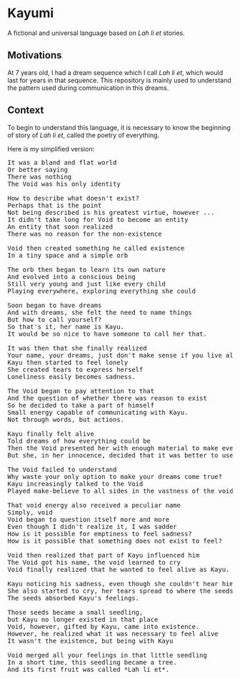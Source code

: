 # Kayumi

A fictional and universal language based on *Lah li et* stories.

## Motivations

At 7 years old, I had a dream sequence which I call *Lah li et*,
which would last for years in that sequence. This repository is mainly used
to understand the pattern used during communication in this dreams.

## Context

To begin to understand this language, it is necessary to know the beginning of
story of *Lah li et*, called the poetry of everything.

Here is my simplified version:

<pre>
It was a bland and flat world
Or better saying
There was nothing
The Void was his only identity

How to describe what doesn't exist?
Perhaps that is the point
Not being described is his greatest virtue, however ...
It didn't take long for Void to become an entity
An entity that soon realized
There was no reason for the non-existence

Void then created something he called existence
In a tiny space and a simple orb

The orb then began to learn its own nature
And evolved into a conscious being
Still very young and just like every child
Playing everywhere, exploring everything she could

Soon began to have dreams
And with dreams, she felt the need to name things
But how to call yourself?
So that's it, her name is Kayu.
It would be so nice to have someone to call her that.

It was then that she finally realized
Your name, your dreams, just don't make sense if you live alone.
Kayu then started to feel lonely
She created tears to express herself
Loneliness easily becomes sadness.

The Void began to pay attention to that
And the question of whether there was reason to exist
So he decided to take a part of himself
Small energy capable of communicating with Kayu.
Not through words, but actions.

Kayu finally felt alive
Told dreams of how everything could be
Then the Void presented her with enough material to make everything the way she wanted.
But she, in her innocence, decided that it was better to use all that to create seeds.

The Void failed to understand
Why waste your only option to make your dreams come true?
Kayu increasingly talked to the Void
Played make-believe to all sides in the vastness of the void

That void energy also received a peculiar name
Simply, void
Void began to question itself more and more
Even though I didn't realize it, I was sadder
How is it possible for emptiness to feel sadness?
How is it possible that something does not exist to feel?

Void then realized that part of Kayu influenced him
The Void got his name, the void learned to cry
Void finally realized that he wanted to feel alive as Kayu.

Kayu noticing his sadness, even though she couldn't hear him
She also started to cry, her tears spread to where the seeds were
The seeds absorbed Kayu's feelings.

Those seeds became a small seedling,
but Kayu no longer existed in that place
Void, however, gifted by Kayu, came into existence.
However, he realized what it was necessary to feel alive
It wasn't the existence, but being with Kayu

Void merged all your feelings in that little seedling
In a short time, this seedling became a tree.
And its first fruit was called *Lah li et*.
</pre>
